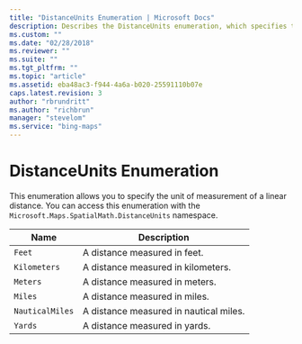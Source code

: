 ```yaml
---
title: "DistanceUnits Enumeration | Microsoft Docs"
description: Describes the DistanceUnits enumeration, which specifies the unit of measurement of a linear distance, and provides a list of units.
ms.custom: ""
ms.date: "02/28/2018"
ms.reviewer: ""
ms.suite: ""
ms.tgt_pltfrm: ""
ms.topic: "article"
ms.assetid: eba48ac3-f944-4a6a-b020-25591110b07e
caps.latest.revision: 3
author: "rbrundritt"
ms.author: "richbrun"
manager: "stevelom"
ms.service: "bing-maps"
---
```


# DistanceUnits Enumeration

This enumeration allows you to specify the unit of measurement of a linear distance. You can access this enumeration with the `Microsoft.Maps.SpatialMath.DistanceUnits` namespace.

Name              | Description
----------------- | -------------------------------
`Feet`            | A distance measured in feet.
`Kilometers`      | A distance measured in kilometers.
`Meters`          | A distance measured in meters.
`Miles`           | A distance measured in miles.
`NauticalMiles`   | A distance measured in nautical miles.
`Yards`           | A distance measured in yards.
